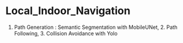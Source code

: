 # Local_Indoor_Navigation
1. Path Generation : Semantic Segmentation with MobileUNet, 2. Path Following, 3. Collision Avoidance with Yolo
